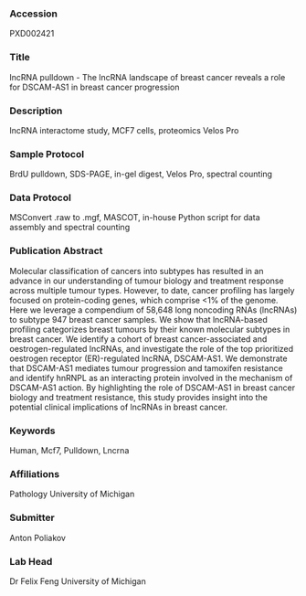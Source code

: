 ### Accession
PXD002421

### Title
lncRNA pulldown -  The lncRNA landscape of breast cancer reveals a role for DSCAM-AS1 in breast cancer progression

### Description
lncRNA interactome study, MCF7 cells, proteomics Velos Pro

### Sample Protocol
BrdU pulldown, SDS-PAGE, in-gel digest, Velos Pro, spectral counting

### Data Protocol
MSConvert .raw to .mgf, MASCOT, in-house Python script for data assembly and spectral counting

### Publication Abstract
Molecular classification of cancers into subtypes has resulted in an advance in our understanding of tumour biology and treatment response across multiple tumour types. However, to date, cancer profiling has largely focused on protein-coding genes, which comprise &lt;1% of the genome. Here we leverage a compendium of 58,648 long noncoding RNAs (lncRNAs) to subtype 947 breast cancer samples. We show that lncRNA-based profiling categorizes breast tumours by their known molecular subtypes in breast cancer. We identify a cohort of breast cancer-associated and oestrogen-regulated lncRNAs, and investigate the role of the top prioritized oestrogen receptor (ER)-regulated lncRNA, DSCAM-AS1. We demonstrate that DSCAM-AS1 mediates tumour progression and tamoxifen resistance and identify hnRNPL as an interacting protein involved in the mechanism of DSCAM-AS1 action. By highlighting the role of DSCAM-AS1 in breast cancer biology and treatment resistance, this study provides insight into the potential clinical implications of lncRNAs in breast cancer.

### Keywords
Human, Mcf7, Pulldown, Lncrna

### Affiliations
Pathology
University of Michigan

### Submitter
Anton Poliakov

### Lab Head
Dr Felix Feng
University of Michigan


